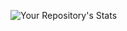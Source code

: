 ![Your Repository's Stats](https://github-readme-stats.vercel.app/api?username=Rifkymaulana&show_icons=true)
